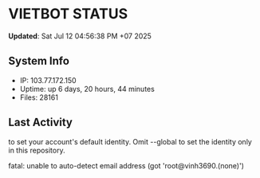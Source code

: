 # VIETBOT STATUS
**Updated**: Sat Jul 12 04:56:38 PM +07 2025

## System Info
- IP: 103.77.172.150
- Uptime: up 6 days, 20 hours, 44 minutes
- Files: 28161

## Last Activity

to set your account's default identity.
Omit --global to set the identity only in this repository.

fatal: unable to auto-detect email address (got 'root@vinh3690.(none)')
